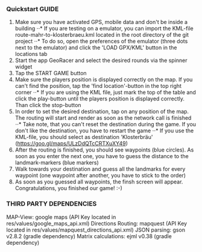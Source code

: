 ### Quickstart GUIDE
1. Make sure you have activated GPS, mobile data and don't be inside a building
⋅⋅* If you are testing on a emulator, you can import the KML-file route-mahr-to-klosterbraeu.kml located in the root directory of the git project
⋅⋅* To do so, open the preferences of the emulator (three dots next to the emulator) and click the 'LOAD GPX/KML' button in the locations tab
2. Start the app GeoRacer and select the desired rounds via the spinner widget
3. Tap the START GAME button
4. Make sure the players position is displayed correctly on the map. If you can't find the position, tap the 'find location'-button in the top right corner
⋅⋅* If you are using the KML file, just mark the top of the table and click the play-button until the players position is displayed correctly. Than click the stop-button
5. In order to set the desired destination, tap on any position of the map. The routing will start and render as soon as the network call is finished
⋅⋅* Take note, that you can't reset the destination during the game. If you don't like the destination, you have to restart the game
⋅⋅* If you use the KML-file, you should select as destination 'Klosterbräu' (https://goo.gl/maps/ULzDdQTcCRTXuXY49)
6. After the routing is finished, you should see waypoints (blue circles). As soon as you enter the next one, you have to guess the distance to the landmark-markers (blue markers)
7. Walk towards your destination and guess all the landmarks for every waypoint (one waypoint after another, you have to stick to the order)
8. As soon as you guessed all waypoints, the finsh screen will appear. Congratulations, you finished our game! :-)
 

### THIRD PARTY DEPENDENCIES
MAP-View: google maps (API Key located in res/values/google_maps_api.xml)
Directions Routing: mapquest (API Key located in res/values/mapquest_directions_api.xml)
JSON parsing: gson v2.8.2 (gradle dependency)
Matrix calculations: ejml v0.38 (gradle dependency)